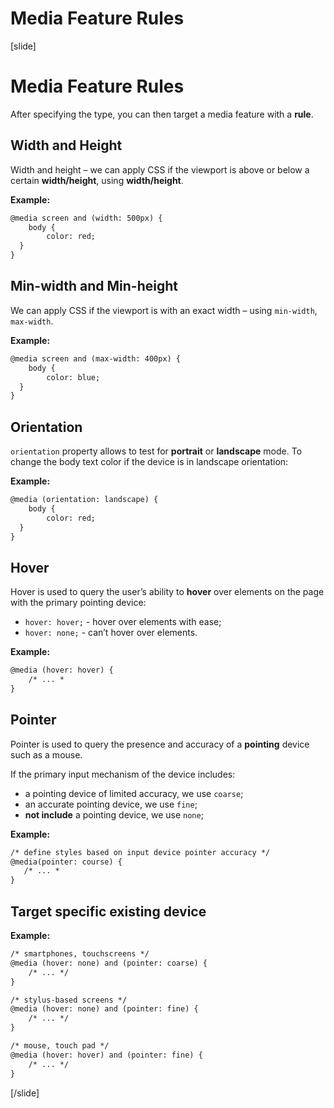 # Media Feature Rules

[slide]
# Media Feature Rules

After specifying the type, you can then target a media feature with a **rule**.

## Width and Height

Width and height – we can apply CSS if the viewport is above or below a certain **width/height**, using **width/height**.

**Example:**
```html
@media screen and (width: 500px) {
    body {
        color: red;
  }
}
```

## Min-width and Min-height

We can apply CSS if the viewport is with an exact width – using `min-width`, `max-width`.

**Example:**
```html
@media screen and (max-width: 400px) {
    body {
        color: blue;
  }
}
```

## Orientation

`orientation` property allows to test for **portrait** or **landscape** mode.
To change the body text color if the device is in landscape orientation:

**Example:**
```html
@media (orientation: landscape) {
    body {
        color: red;
  }
}
```

## Hover

Hover is used to query the user’s ability to **hover** over elements on the page with the primary pointing device:

* `hover: hover;` - hover over elements with ease;
* `hover: none;` - can’t hover over elements.

**Example:**
```html
@media (hover: hover) {
    /* ... *
}
```

## Pointer

Pointer is used to query the presence and accuracy of a **pointing** device such as a mouse.

If the primary input mechanism of the device includes:
* a pointing device of limited accuracy, we use `coarse`;
* an accurate pointing device, we use `fine`;
* **not include** a pointing device, we use `none`;

**Example:**
```html
/* define styles based on input device pointer accuracy */
@media(pointer: course) {
   /* ... *
}
```

## Target specific existing device

**Example:**
```html
/* smartphones, touchscreens */
@media (hover: none) and (pointer: coarse) {
    /* ... */
}

/* stylus-based screens */
@media (hover: none) and (pointer: fine) {
    /* ... */
}

/* mouse, touch pad */
@media (hover: hover) and (pointer: fine) {
    /* ... */
}
```

[/slide]